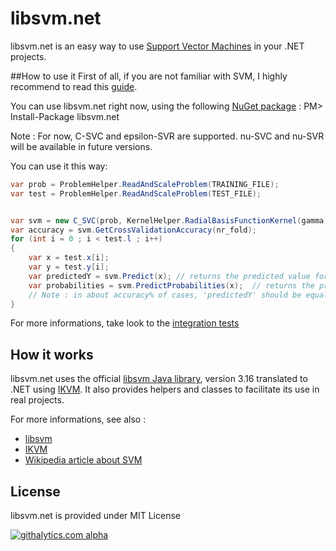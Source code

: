 # libsvm.net
 
libsvm.net is an easy way to use [Support Vector Machines](https://en.wikipedia.org/wiki/Support_vector_machine) in your .NET projects.


##How to use it
First of all, if you are not familiar with SVM, I highly recommend to read this [guide](http://www.csie.ntu.edu.tw/~cjlin/papers/guide/guide.pdf).
 
You can use libsvm.net right now, using the following [NuGet package](http://nuget.org/packages/libsvm.net/ ) : 
PM> Install-Package libsvm.net

Note : For now, C-SVC and epsilon-SVR are supported. nu-SVC and nu-SVR will be available in future versions.

You can use it this way:
```c#
var prob = ProblemHelper.ReadAndScaleProblem(TRAINING_FILE);
var test = ProblemHelper.ReadAndScaleProblem(TEST_FILE);


var svm = new C_SVC(prob, KernelHelper.RadialBasisFunctionKernel(gamma), C);
var accuracy = svm.GetCrossValidationAccuracy(nr_fold);
for (int i = 0 ; i < test.l ; i++)
{
    var x = test.x[i];
    var y = test.y[i];
    var predictedY = svm.Predict(x); // returns the predicted value for 'x' attributes
    var probabilities = svm.PredictProbabilities(x);  // returns the probabilities for each class
    // Note : in about accuracy% of cases, 'predictedY' should be equal to 'y'
}
```
For more informations, take look to the [integration tests](https://github.com/nicolaspanel/libsvm.net/tree/master/LIBSVM.NET.Tests/LIBSVM.NET.Tests)

## How it works
libsvm.net uses the official [libsvm Java library](http://www.csie.ntu.edu.tw/~cjlin/libsvm/#java), version 3.16 translated to .NET using [IKVM](http://www.ikvm.net/). It also provides helpers and classes to facilitate its use in real projects.

For more informations, see also :
 * [libsvm](http://www.csie.ntu.edu.tw/~cjlin/libsvm/)
 * [IKVM](http://www.ikvm.net/)
 * [Wikipedia article about SVM](https://en.wikipedia.org/wiki/Support_vector_machine)

## License
libsvm.net is provided under MIT License

[![githalytics.com alpha](https://cruel-carlota.pagodabox.com/abd9bce9df6164dedaa164cbf971ed21 "githalytics.com")](http://githalytics.com/nicolaspanel/libsvm.net)
